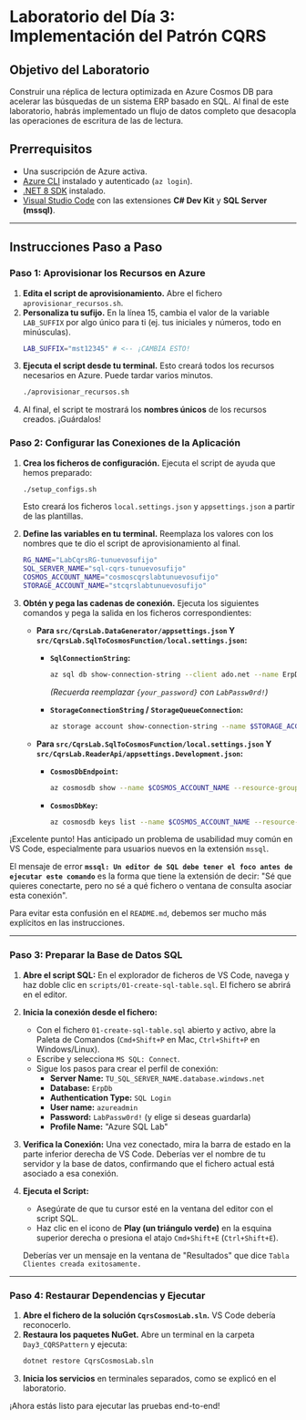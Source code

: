 # Laboratorio del Día 3: Implementación del Patrón CQRS

## Objetivo del Laboratorio
Construir una réplica de lectura optimizada en Azure Cosmos DB para acelerar las búsquedas de un sistema ERP basado en SQL. Al final de este laboratorio, habrás implementado un flujo de datos completo que desacopla las operaciones de escritura de las de lectura.

## Prerrequisitos
-   Una suscripción de Azure activa.
-   [Azure CLI](https://docs.microsoft.com/cli/azure/install-azure-cli) instalado y autenticado (`az login`).
-   [.NET 8 SDK](https://dotnet.microsoft.com/download/dotnet/8.0) instalado.
-   [Visual Studio Code](https://code.visualstudio.com/) con las extensiones **C# Dev Kit** y **SQL Server (mssql)**.

---

## Instrucciones Paso a Paso

### Paso 1: Aprovisionar los Recursos en Azure

1.  **Edita el script de aprovisionamiento.** Abre el fichero `aprovisionar_recursos.sh`.
2.  **Personaliza tu sufijo.** En la línea 15, cambia el valor de la variable `LAB_SUFFIX` por algo único para ti (ej. tus iniciales y números, todo en minúsculas).
    ```bash
    LAB_SUFFIX="mst12345" # <-- ¡CAMBIA ESTO!
    ```
3.  **Ejecuta el script desde tu terminal.** Esto creará todos los recursos necesarios en Azure. Puede tardar varios minutos.
    ```bash
    ./aprovisionar_recursos.sh
    ```
4.  Al final, el script te mostrará los **nombres únicos** de los recursos creados. ¡Guárdalos!

### Paso 2: Configurar las Conexiones de la Aplicación

1.  **Crea los ficheros de configuración.** Ejecuta el script de ayuda que hemos preparado:
    ```bash
    ./setup_configs.sh
    ```
    Esto creará los ficheros `local.settings.json` y `appsettings.json` a partir de las plantillas.

2.  **Define las variables en tu terminal.** Reemplaza los valores con los nombres que te dio el script de aprovisionamiento al final.
    ```bash
    RG_NAME="LabCqrsRG-tunuevosufijo"
    SQL_SERVER_NAME="sql-cqrs-tunuevosufijo"
    COSMOS_ACCOUNT_NAME="cosmoscqrslabtunuevosufijo"
    STORAGE_ACCOUNT_NAME="stcqrslabtunuevosufijo"
    ```
3.  **Obtén y pega las cadenas de conexión.** Ejecuta los siguientes comandos y pega la salida en los ficheros correspondientes:

    *   **Para `src/CqrsLab.DataGenerator/appsettings.json` Y `src/CqrsLab.SqlToCosmosFunction/local.settings.json`:**

        *   **`SqlConnectionString`:**
            ```bash
            az sql db show-connection-string --client ado.net --name ErpDb --server $SQL_SERVER_NAME
            ```
            *(Recuerda reemplazar `{your_password}` con `LabPassw0rd!`)*

        *   **`StorageConnectionString` / `StorageQueueConnection`:**
            ```bash
            az storage account show-connection-string --name $STORAGE_ACCOUNT_NAME --resource-group $RG_NAME --query connectionString
            ```

    *   **Para `src/CqrsLab.SqlToCosmosFunction/local.settings.json` Y `src/CqrsLab.ReaderApi/appsettings.Development.json`:**

        *   **`CosmosDbEndpoint`:**
            ```bash
            az cosmosdb show --name $COSMOS_ACCOUNT_NAME --resource-group $RG_NAME --query "documentEndpoint"
            ```
        *   **`CosmosDbKey`:**
            ```bash
            az cosmosdb keys list --name $COSMOS_ACCOUNT_NAME --resource-group $RG_NAME --query "primaryMasterKey"
            ```

¡Excelente punto! Has anticipado un problema de usabilidad muy común en VS Code, especialmente para usuarios nuevos en la extensión `mssql`.

El mensaje de error **`mssql: Un editor de SQL debe tener el foco antes de ejecutar este comando`** es la forma que tiene la extensión de decir: "Sé que quieres conectarte, pero no sé a qué fichero o ventana de consulta asociar esta conexión".

Para evitar esta confusión en el `README.md`, debemos ser mucho más explícitos en las instrucciones.

---
### **Paso 3: Preparar la Base de Datos SQL**

1.  **Abre el script SQL:** En el explorador de ficheros de VS Code, navega y haz doble clic en `scripts/01-create-sql-table.sql`. El fichero se abrirá en el editor.

2.  **Inicia la conexión desde el fichero:**
    *   Con el fichero `01-create-sql-table.sql` abierto y activo, abre la Paleta de Comandos (`Cmd+Shift+P` en Mac, `Ctrl+Shift+P` en Windows/Linux).
    *   Escribe y selecciona `MS SQL: Connect`.
    *   Sigue los pasos para crear el perfil de conexión:
        *   **Server Name:** `TU_SQL_SERVER_NAME.database.windows.net`
        *   **Database:** `ErpDb`
        *   **Authentication Type:** `SQL Login`
        *   **User name:** `azureadmin`
        *   **Password:** `LabPassw0rd!` (y elige si deseas guardarla)
        *   **Profile Name:** "Azure SQL Lab"

3.  **Verifica la Conexión:** Una vez conectado, mira la barra de estado en la parte inferior derecha de VS Code. Deberías ver el nombre de tu servidor y la base de datos, confirmando que el fichero actual está asociado a esa conexión.

4.  **Ejecuta el Script:**
    *   Asegúrate de que tu cursor esté en la ventana del editor con el script SQL.
    *   Haz clic en el icono de **Play (un triángulo verde)** en la esquina superior derecha o presiona el atajo `Cmd+Shift+E` (`Ctrl+Shift+E`).

    Deberías ver un mensaje en la ventana de "Resultados" que dice `Tabla Clientes creada exitosamente.`

---

### Paso 4: Restaurar Dependencias y Ejecutar

1.  **Abre el fichero de la solución `CqrsCosmosLab.sln`.** VS Code debería reconocerlo.
2.  **Restaura los paquetes NuGet.** Abre un terminal en la carpeta `Day3_CQRSPattern` y ejecuta:
    ```bash
    dotnet restore CqrsCosmosLab.sln
    ```
3.  **Inicia los servicios** en terminales separados, como se explicó en el laboratorio.

¡Ahora estás listo para ejecutar las pruebas end-to-end!